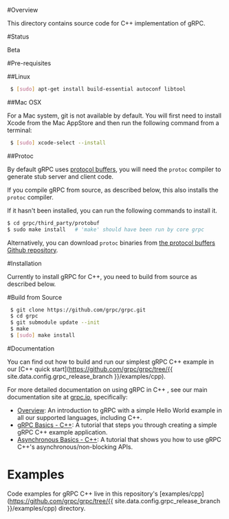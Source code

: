 
#Overview

This directory contains source code for C++ implementation of gRPC.

#Status

Beta

#Pre-requisites

##Linux

```sh
 $ [sudo] apt-get install build-essential autoconf libtool
```

##Mac OSX

For a Mac system, git is not available by default. You will first need to
install Xcode from the Mac AppStore and then run the following command from a
terminal:

```sh
 $ [sudo] xcode-select --install
```

##Protoc

By default gRPC uses [protocol buffers](https://github.com/google/protobuf),
you will need the `protoc` compiler to generate stub server and client code.

If you compile gRPC from source, as described below, this also installs the
`protoc` compiler.

If it hasn't been installed, you can run the following commands to install it.

```sh
$ cd grpc/third_party/protobuf
$ sudo make install   # 'make' should have been run by core grpc
```

Alternatively, you can download `protoc` binaries from
[the protocol buffers Github repository](https://github.com/google/protobuf/releases).

#Installation

Currently to install gRPC for C++, you need to build from source as described
below.

#Build from Source

```sh
 $ git clone https://github.com/grpc/grpc.git
 $ cd grpc
 $ git submodule update --init
 $ make
 $ [sudo] make install
```

#Documentation

You can find out how to build and run our simplest gRPC C++ example in our
[C++ quick start](https://github.com/grpc/grpc/tree/{{ site.data.config.grpc_release_branch }}/examples/cpp).

For more detailed documentation on using gRPC in C++ , see our main
documentation site at [grpc.io](http://grpc.io), specifically:

* [Overview](http://www.grpc.io/docs/): An introduction to gRPC with a simple
  Hello World example in all our supported languages, including C++.
* [gRPC Basics - C++](http://www.grpc.io/docs/tutorials/basic/c.html):
  A tutorial that steps you through creating a simple gRPC C++ example
  application.
* [Asynchronous Basics - C++](http://www.grpc.io/docs/tutorials/async/helloasync-cpp.html):
  A tutorial that shows you how to use gRPC C++'s asynchronous/non-blocking
  APIs.


# Examples

Code examples for gRPC C++ live in this repository's
[examples/cpp](https://github.com/grpc/grpc/tree/{{ site.data.config.grpc_release_branch }}/examples/cpp) directory.
